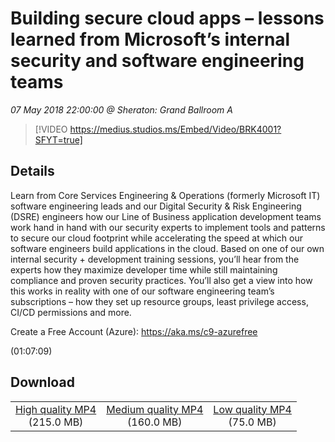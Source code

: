 # Building secure cloud apps – lessons learned from Microsoft’s internal security and software engineering teams

*07 May 2018 22:00:00 @ Sheraton: Grand Ballroom A*

> [!VIDEO https://medius.studios.ms/Embed/Video/BRK4001?SFYT=true]

## Details

<p>Learn from Core Services Engineering &amp; Operations (formerly Microsoft IT) software engineering leads and our Digital Security &amp; Risk Engineering (DSRE) engineers how our Line of Business application development teams work hand in hand with our security experts to implement tools and patterns to secure our cloud footprint while accelerating the speed at which our software engineers build applications in the cloud. Based on one of our own internal security &#43; development training sessions, you’ll hear from the experts how they maximize developer time while still maintaining compliance and proven security practices. You’ll also get a view into how this works in reality with one of our software engineering team’s subscriptions – how they set up resource groups, least privilege access, CI/CD permissions and more.</p><p>Create a Free Account (Azure): <a href="https://aka.ms/c9-azurefree">https://aka.ms/c9-azurefree</a></p> (01:07:09)

## Download

||||
|:--:|:----:|:-:|
|[High quality MP4](https://sec.ch9.ms/ch9/f0da/d98fc12c-47d7-48e7-9592-e92e9660f0da/BRK4001_high.mp4)<br />(215.0 MB)|[Medium quality MP4](https://sec.ch9.ms/ch9/f0da/d98fc12c-47d7-48e7-9592-e92e9660f0da/BRK4001_mid.mp4)<br />(160.0 MB)|[Low quality MP4](https://sec.ch9.ms/ch9/f0da/d98fc12c-47d7-48e7-9592-e92e9660f0da/BRK4001.mp4)<br />(75.0 MB)|